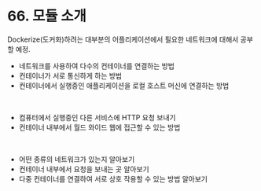 # 66. 모듈 소개

Dockerize(도커화)하려는 대부분의 어플리케이션에서 필요한 네트워크에 대해서 공부할 예정.

- 네트워크를 사용하여 다수의 컨테이너를 연결하는 방법
- 컨테이너가 서로 통신하게 하는 방법
- 컨테이너에서 실행중인 애플리케이션을 로컬 호스트 머신에 연결하는 방법

<br>

- 컴퓨터에서 실행중인 다른 서비스에 HTTP 요청 보내기
- 컨테이너 내부에서 월드 와이드 웹에 접근할 수 있는 방법

<br>

- 어떤 종류의 네트워크가 있는지 알아보기
- 컨테이너 내부에서 요청을 보내는 곳 알아보기
- 다중 컨테이너를 연결하여 서로 상호 작용할 수 있는 방법 알아보기